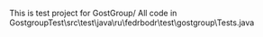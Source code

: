 This is test project for GostGroup/
All code in GostgroupTest\src\test\java\ru\fedrbodr\test\gostgroup\Tests.java
